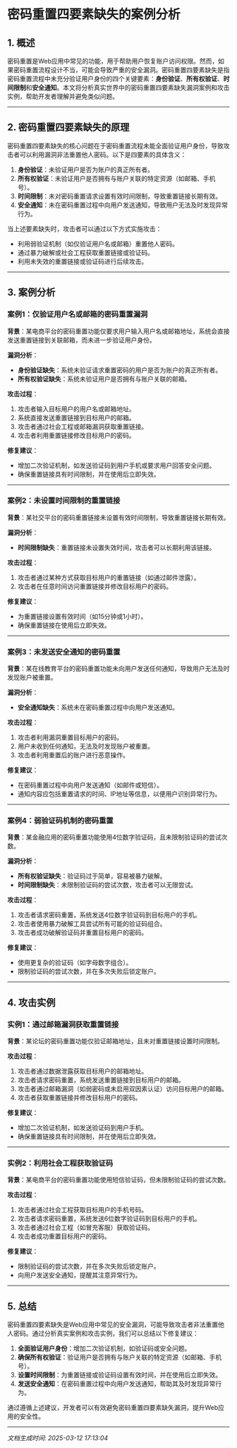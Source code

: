 # 密码重置四要素缺失的案例分析

## 1. 概述

密码重置是Web应用中常见的功能，用于帮助用户恢复账户访问权限。然而，如果密码重置流程设计不当，可能会导致严重的安全漏洞。密码重置四要素缺失是指密码重置流程中未充分验证用户身份的四个关键要素：**身份验证**、**所有权验证**、**时间限制**和**安全通知**。本文将分析真实世界中的密码重置四要素缺失漏洞案例和攻击实例，帮助开发者理解并避免类似问题。

---

## 2. 密码重置四要素缺失的原理

密码重置四要素缺失的核心问题在于密码重置流程未能全面验证用户身份，导致攻击者可以利用漏洞非法重置他人密码。以下是四要素的具体含义：

1. **身份验证**：未验证用户是否为账户的真正所有者。
2. **所有权验证**：未验证用户是否拥有与账户关联的特定资源（如邮箱、手机号）。
3. **时间限制**：未对密码重置请求设置有效时间限制，导致重置链接长期有效。
4. **安全通知**：未在密码重置过程中向用户发送通知，导致用户无法及时发现异常行为。

当上述要素缺失时，攻击者可以通过以下方式实施攻击：
- 利用弱验证机制（如仅验证用户名或邮箱）重置他人密码。
- 通过暴力破解或社会工程获取重置链接或验证码。
- 利用未失效的重置链接或验证码进行后续攻击。

---

## 3. 案例分析

### 案例1：仅验证用户名或邮箱的密码重置漏洞

**背景**：某电商平台的密码重置功能仅要求用户输入用户名或邮箱地址，系统会直接发送重置链接到关联邮箱，而未进一步验证用户身份。

**漏洞分析**：
- **身份验证缺失**：系统未验证请求重置密码的用户是否为账户的真正所有者。
- **所有权验证缺失**：系统未验证用户是否拥有与账户关联的邮箱。

**攻击过程**：
1. 攻击者输入目标用户的用户名或邮箱地址。
2. 系统直接发送重置链接到目标用户的邮箱。
3. 攻击者通过社会工程或邮箱漏洞获取重置链接。
4. 攻击者利用重置链接修改目标用户的密码。

**修复建议**：
- 增加二次验证机制，如发送验证码到用户手机或要求用户回答安全问题。
- 确保重置链接具有时间限制，并在使用后立即失效。

---

### 案例2：未设置时间限制的重置链接

**背景**：某社交平台的密码重置链接未设置有效时间限制，导致重置链接长期有效。

**漏洞分析**：
- **时间限制缺失**：重置链接未设置失效时间，攻击者可以长期利用该链接。

**攻击过程**：
1. 攻击者通过某种方式获取目标用户的重置链接（如通过邮件泄露）。
2. 攻击者在任意时间访问重置链接并修改目标用户的密码。

**修复建议**：
- 为重置链接设置有效时间（如15分钟或1小时）。
- 确保重置链接在使用后立即失效。

---

### 案例3：未发送安全通知的密码重置

**背景**：某在线教育平台的密码重置功能未向用户发送任何通知，导致用户无法及时发现账户被重置。

**漏洞分析**：
- **安全通知缺失**：系统未在密码重置过程中向用户发送通知。

**攻击过程**：
1. 攻击者利用漏洞重置目标用户的密码。
2. 用户未收到任何通知，无法及时发现账户被重置。
3. 攻击者利用重置后的账户进行恶意操作。

**修复建议**：
- 在密码重置过程中向用户发送通知（如邮件或短信）。
- 通知内容应包括重置请求的时间、IP地址等信息，以便用户识别异常行为。

---

### 案例4：弱验证码机制的密码重置

**背景**：某金融应用的密码重置功能使用4位数字验证码，且未限制验证码的尝试次数。

**漏洞分析**：
- **所有权验证缺失**：验证码过于简单，容易被暴力破解。
- **时间限制缺失**：未限制验证码的尝试次数，攻击者可以无限尝试。

**攻击过程**：
1. 攻击者请求密码重置，系统发送4位数字验证码到目标用户的手机。
2. 攻击者使用暴力破解工具尝试所有可能的验证码组合。
3. 攻击者成功破解验证码并重置目标用户的密码。

**修复建议**：
- 使用更复杂的验证码（如字母数字组合）。
- 限制验证码的尝试次数，并在多次失败后锁定账户。

---

## 4. 攻击实例

### 实例1：通过邮箱漏洞获取重置链接

**背景**：某论坛的密码重置功能仅验证邮箱地址，且未对重置链接设置时间限制。

**攻击过程**：
1. 攻击者通过数据泄露获取目标用户的邮箱地址。
2. 攻击者请求密码重置，系统发送重置链接到目标用户的邮箱。
3. 攻击者通过邮箱漏洞（如弱密码或未启用双因素认证）访问目标用户的邮箱。
4. 攻击者获取重置链接并修改目标用户的密码。

**修复建议**：
- 增加二次验证机制，如发送验证码到用户手机。
- 确保重置链接具有时间限制，并在使用后立即失效。

---

### 实例2：利用社会工程获取验证码

**背景**：某电商平台的密码重置功能使用短信验证码，但未限制验证码的尝试次数。

**攻击过程**：
1. 攻击者通过社会工程获取目标用户的手机号码。
2. 攻击者请求密码重置，系统发送6位数字验证码到目标用户的手机。
3. 攻击者通过社会工程（如冒充客服）获取验证码。
4. 攻击者成功重置目标用户的密码。

**修复建议**：
- 限制验证码的尝试次数，并在多次失败后锁定账户。
- 向用户发送安全通知，提醒其注意异常行为。

---

## 5. 总结

密码重置四要素缺失是Web应用中常见的安全漏洞，可能导致攻击者非法重置他人密码。通过分析真实案例和攻击实例，我们可以总结以下修复建议：
1. **全面验证用户身份**：增加二次验证机制，如验证码或安全问题。
2. **确保所有权验证**：验证用户是否拥有与账户关联的特定资源（如邮箱、手机号）。
3. **设置时间限制**：为重置链接或验证码设置有效时间，并在使用后立即失效。
4. **发送安全通知**：在密码重置过程中向用户发送通知，帮助其及时发现异常行为。

通过遵循上述建议，开发者可以有效避免密码重置四要素缺失漏洞，提升Web应用的安全性。

---

*文档生成时间: 2025-03-12 17:13:04*
